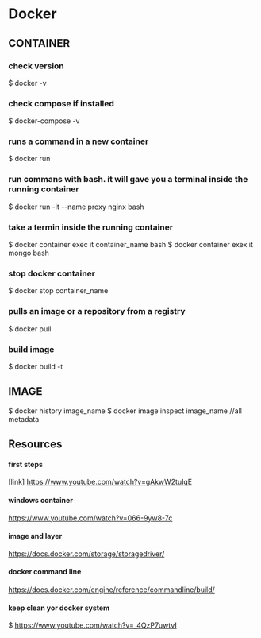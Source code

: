 # Docker
  
## CONTAINER
### check version
$ docker -v
### check compose if installed
$ docker-compose -v
### runs a command in a new container
$ docker run
### run commans with bash. it will gave you a terminal inside the running container
$ docker run -it --name proxy nginx bash
### take a termin inside the running container
$ docker container exec it container_name bash
$ docker container exex it mongo bash
### stop docker container
$ docker stop container_name
### pulls an image or a repository from a registry
$ docker pull
### build image
$ docker build -t

## IMAGE
$ docker history image_name
$ docker image inspect image_name //all metadata

## Resources
#### first steps 
[link] https://www.youtube.com/watch?v=gAkwW2tuIqE
#### windows container
https://www.youtube.com/watch?v=066-9yw8-7c
#### image and layer 
https://docs.docker.com/storage/storagedriver/
#### docker command line 
https://docs.docker.com/engine/reference/commandline/build/
#### keep clean yor docker system
$ https://www.youtube.com/watch?v=_4QzP7uwtvI
